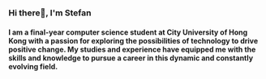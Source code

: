### Hi there👋, I'm Stefan
#### I am a final-year computer science student at City University of Hong Kong with a passion for exploring the possibilities of technology to drive positive change. My studies and experience have equipped me with the skills and knowledge to pursue a career in this dynamic and constantly evolving field.
<!--
**stefanmuljadi/stefanmuljadi** is a ✨ _special_ ✨ repository because its `README.md` (this file) appears on your GitHub profile.

Here are some ideas to get you started:

- 🔭 I’m currently working on ...
- 🌱 I’m currently learning ...
- 👯 I’m looking to collaborate on ...
- 🤔 I’m looking for help with ...
- 💬 Ask me about ...
- 📫 How to reach me: ...
- 😄 Pronouns: ...
- ⚡ Fun fact: ...
-->
